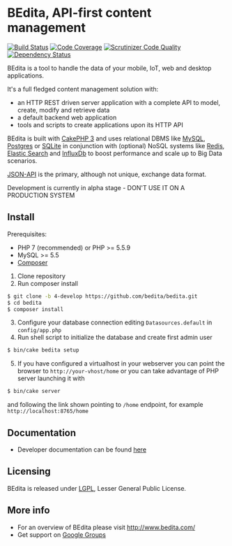 # BEdita, API-first content management

[![Build Status](https://travis-ci.org/bedita/bedita.svg?branch=4-develop)](https://travis-ci.org/bedita/bedita)
[![Code Coverage](https://codecov.io/gh/bedita/bedita/branch/4-develop/graph/badge.svg)](https://codecov.io/gh/bedita/bedita/branch/4-develop)
[![Scrutinizer Code Quality](https://scrutinizer-ci.com/g/bedita/bedita/badges/quality-score.png?b=4-develop)](https://scrutinizer-ci.com/g/bedita/bedita/?branch=4-develop)
[![Dependency Status](https://gemnasium.com/badges/github.com/bedita/bedita.svg)](https://gemnasium.com/github.com/bedita/bedita)

BEdita is a tool to handle the data of your mobile, IoT, web and desktop applications.

It's a full fledged content management solution with:
 * an HTTP REST driven server application with a complete API to model, create, modify and retrieve data
 * a default backend web application
 * tools and scripts to create applications upon its HTTP API

BEdita is built with [CakePHP 3](http://cakephp.org) and uses relational DBMS like [MySQL](http://www.mysql.com),
[Postgres](https://www.postgresql.org) or [SQLite](http://sqlite.com)
in conjunction with (optional) NoSQL systems like [Redis](http://redis.io/), [Elastic Search](https://www.elastic.co/) and [InfluxDb](https://www.influxdata.com/time-series-platform/influxdb/) to boost
performance and scale up to Big Data scenarios.

[JSON-API](http://jsonapi.org) is the primary, although not unique, exchange data format.

Development is currently in alpha stage - DON'T USE IT ON A PRODUCTION SYSTEM

## Install

Prerequisites:
 * PHP 7 (recommended) or PHP >= 5.5.9
 * MySQL >= 5.5
 * [Composer](https://getcomposer.org/doc/00-intro.md#installation-linux-unix-osx)


1. Clone repository
2. Run composer install


 ```bash
 $ git clone -b 4-develop https://github.com/bedita/bedita.git
 $ cd bedita
 $ composer install
 ```

3. Configure your database connection editing `Datasources.default` in `config/app.php`
4. Run shell script to initialize the database and create first admin user

 ```bash
 $ bin/cake bedita setup
 ```

5. If you have configured a virtualhost in your webserver you can point
 the browser to `http://your-vhost/home` or you can take advantage of
 PHP server launching it with

 ```bash
 $ bin/cake server
 ```

 and following the link shown pointing to `/home` endpoint,
 for example `http://localhost:8765/home`


## Documentation

 * Developer documentation can be found [here](http://bedita.readthedocs.org/en/4-develop)

## Licensing

BEdita is released under [LGPL](/bedita/bedita/blob/master/LICENSE.LGPL), Lesser General Public License.

## More info

 * For an overview of BEdita please visit http://www.bedita.com/
 * Get support on [Google Groups](https://groups.google.com/forum/#!forum/bedita)

